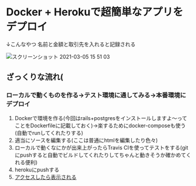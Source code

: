 # Docker + Herokuで超簡単なアプリをデプロイ

↓こんなやつ 名前と金額と取引先を入れると記録される

![スクリーンショット 2021-03-05 15 51 03](https://user-images.githubusercontent.com/69241625/110078336-f0197c80-7dca-11eb-9df4-3ebd7f6e9d3c.png)

## ざっくりな流れ(
### ローカルで動くものを作る→テスト環境に通してみる→本番環境にデプロイ
1. Dockerで環境を作る(今回はrails+postgresをインストールしますよ〜ってことをDockerfileに記載しておく)→楽するためにdocker-composeも使う(自動でrunしてくれたりする)
2. 適当にソースを編集する(ここは普通にhtmlを編集したり色々)
3. ローカルで動くなにかが出来上がったらTravis CIを使ってテストをする(gitにpushすると自動でビルドしてくれたりしてちゃんと動きそうか確かめてくれる便利)
4. herokuにpushする
5. <a href="https://sugar-king-product-register.herokuapp.com/">アクセスしたら表示される</a>
